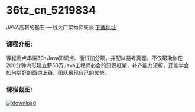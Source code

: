 # 36tz_cn_5219834
JAVA高薪的基石-一线大厂架构师亲谈
[下载地址](http://www.36tz.cn/article/5219834 "下载地址")
### 课程介绍:
课程重点串讲30+Java知识点、面试加分项，并配以易考真题。不仅帮助你在200分钟内形建立薪50万Java工程师必会的知识框架，补齐能力短板，还能学会如何更好的面向上级、团队展现自己的优势。

### 课程截图:
[![download](http://36tz.cn/muke_img/2021_05_2-29.png "下载地址")](http://www.36tz.cn "下载地址")

